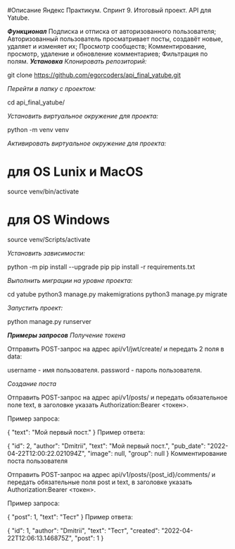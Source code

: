#Описание
Яндекс Практикум. Спринт 9. Итоговый проект. API для Yatube.

***Функционал***
Подписка и отписка от авторизованного пользователя;
Авторизованный пользователь просматривает посты, создавёт новые, удаляет и изменяет их;
Просмотр сообществ;
Комментирование, просмотр, удаление и обновление комментариев;
Фильтрация по полям.
***Установка***
_Клонировать репозиторий:_

git clone https://github.com/egorcoders/api_final_yatube.git

_Перейти в папку с проектом:_

cd api_final_yatube/

_Установить виртуальное окружение для проекта:_

python -m venv venv

_Активировать виртуальное окружение для проекта:_

# для OS Lunix и MacOS
source venv/bin/activate

# для OS Windows
source venv/Scripts/activate

_Установить зависимости:_

python -m pip install --upgrade pip
pip install -r requirements.txt

_Выполнить миграции на уровне проекта:_

cd yatube
python3 manage.py makemigrations
python3 manage.py migrate

_Запустить проект:_

python manage.py runserver

***Примеры запросов***
_Получение токена_

Отправить POST-запрос на адрес api/v1/jwt/create/ и передать 2 поля в data:

username - имя пользователя.
password - пароль пользователя.

_Создание поста_

Отправить POST-запрос на адрес api/v1/posts/ и передать обязательное поле text, в заголовке указать Authorization:Bearer <токен>.

Пример запроса:

{
  "text": "Мой первый пост."
}
Пример ответа:

{
  "id": 2,
  "author": "Dmitrii",
  "text": "Мой первый пост.",
  "pub_date": "2022-04-22T12:00:22.021094Z",
  "image": null,
  "group": null
}
Комментирование поста пользователя

Отправить POST-запрос на адрес api/v1/posts/{post_id}/comments/ и передать обязательные поля post и text, в заголовке указать Authorization:Bearer <токен>.

Пример запроса:

{
  "post": 1,
  "text": "Тест"
}
Пример ответа:

{
  "id": 1,
  "author": "Dmitrii",
  "text": "Тест",
  "created": "2022-04-22T12:06:13.146875Z",
  "post": 1
}
